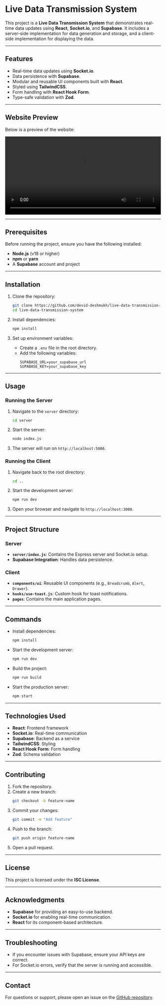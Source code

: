 # Live Data Transmission System

This project is a **Live Data Transmission System** that demonstrates real-time data updates using **React**, **Socket.io**, and **Supabase**. It includes a server-side implementation for data generation and storage, and a client-side implementation for displaying the data.

---

## Features

- Real-time data updates using **Socket.io**.
- Data persistence with **Supabase**.
- Modular and reusable UI components built with **React**.
- Styled using **TailwindCSS**.
- Form handling with **React Hook Form**.
- Type-safe validation with **Zod**.

---

## Website Preview

Below is a preview of the website:

<video controls width="100%">
    <source src="./assets/website-preview.mp4" type="video/mp4">
    Your browser does not support the video tag.
</video>

---

## Prerequisites

Before running the project, ensure you have the following installed:

- **Node.js** (v18 or higher)
- **npm** or **yarn**
- A **Supabase** account and project

---

## Installation

1. Clone the repository:

   ```bash
   git clone https://github.com/devid-deshmukh/live-data-transmission-system.git
   cd live-data-transmission-system
   ```

2. Install dependencies:

   ```bash
   npm install
   ```

3. Set up environment variables:
   - Create a `.env` file in the root directory.
   - Add the following variables:
     ```env
     SUPABASE_URL=your_supabase_url
     SUPABASE_KEY=your_supabase_key
     ```

---

## Usage

### Running the Server

1. Navigate to the `server` directory:

   ```bash
   cd server
   ```

2. Start the server:

   ```bash
   node index.js
   ```

3. The server will run on `http://localhost:5000`.

### Running the Client

1. Navigate back to the root directory:

   ```bash
   cd ..
   ```

2. Start the development server:

   ```bash
   npm run dev
   ```

3. Open your browser and navigate to `http://localhost:3000`.

---

## Project Structure

### Server

- **`server/index.js`**: Contains the Express server and Socket.io setup.
- **Supabase Integration**: Handles data persistence.

### Client

- **`components/ui`**: Reusable UI components (e.g., `Breadcrumb`, `Alert`, `Drawer`).
- **`hooks/use-toast.js`**: Custom hook for toast notifications.
- **`pages`**: Contains the main application pages.

---

## Commands

- Install dependencies:
  ```bash
  npm install
  ```
- Start the development server:
  ```bash
  npm run dev
  ```
- Build the project:
  ```bash
  npm run build
  ```
- Start the production server:
  ```bash
  npm start
  ```

---

## Technologies Used

- **React**: Frontend framework
- **Socket.io**: Real-time communication
- **Supabase**: Backend as a service
- **TailwindCSS**: Styling
- **React Hook Form**: Form handling
- **Zod**: Schema validation

---

## Contributing

1. Fork the repository.
2. Create a new branch:
   ```bash
   git checkout -b feature-name
   ```
3. Commit your changes:
   ```bash
   git commit -m "Add feature"
   ```
4. Push to the branch:
   ```bash
   git push origin feature-name
   ```
5. Open a pull request.

---

## License

This project is licensed under the **ISC License**.

---

## Acknowledgments

- **Supabase** for providing an easy-to-use backend.
- **Socket.io** for enabling real-time communication.
- **React** for its component-based architecture.

---

## Troubleshooting

- If you encounter issues with Supabase, ensure your API keys are correct.
- For Socket.io errors, verify that the server is running and accessible.

---

## Contact

For questions or support, please open an issue on the [GitHub repository](https://github.com/devid-deshmukh/live-data-transmission-system/issues).
